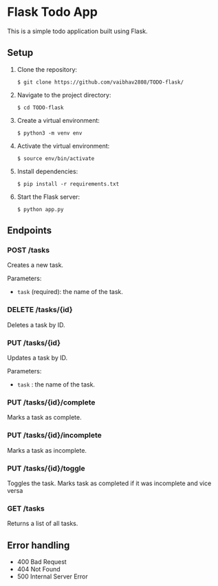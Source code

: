 # Flask Todo App

This is a simple todo application built using Flask.

## Setup

1. Clone the repository:
    ```
    $ git clone https://github.com/vaibhav2808/TODO-flask/
    ```
2. Navigate to the project directory:
    ```
    $ cd TODO-flask
    ```
3. Create a virtual environment:
    ```
    $ python3 -m venv env
    ```
4. Activate the virtual environment:
    ```
    $ source env/bin/activate
    ```
5. Install dependencies:
    ```
    $ pip install -r requirements.txt
    ```
6. Start the Flask server:
    ```
    $ python app.py
    ```

## Endpoints

### POST /tasks

Creates a new task.

Parameters:

- `task` (required): the name of the task.

### DELETE /tasks/{id}

Deletes a task by ID.

### PUT /tasks/{id}

Updates a task by ID.

Parameters:

- `task` : the name of the task.


### PUT /tasks/{id}/complete

Marks a task as complete.

### PUT /tasks/{id}/incomplete

Marks a task as incomplete.

### PUT /tasks/{id}/toggle

Toggles the task. Marks task as completed if it was incomplete and vice versa

### GET /tasks

Returns a list of all tasks.

## Error handling

- 400 Bad Request
- 404 Not Found
- 500 Internal Server Error
